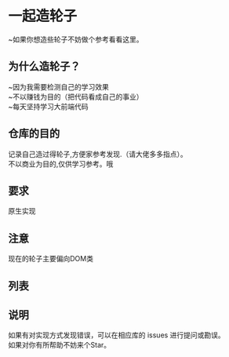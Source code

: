 # 一起造轮子
~如果你想造些轮子不妨做个参考看看这里。
<br/>
## 为什么造轮子？
~因为我需要检测自己的学习效果
<br/>
~不以赚钱为目的（把代码看成自己的事业）
<br/>
~每天坚持学习大前端代码
<br/>
## 仓库的目的
记录自己造过得轮子,方便家参考发现.（请大佬多多指点）。
<br/>
不以商业为目的,仅供学习参考。哦
<br/>
## 要求
原生实现
<br/>
## 注意
现在的轮子主要偏向DOM类
<br/>
## 列表

## 说明
如果有对实现方式发现错误，可以在相应库的 issues 进行提问或勘误。
<br/>
如果对你有所帮助不妨来个Star。
<br/>
